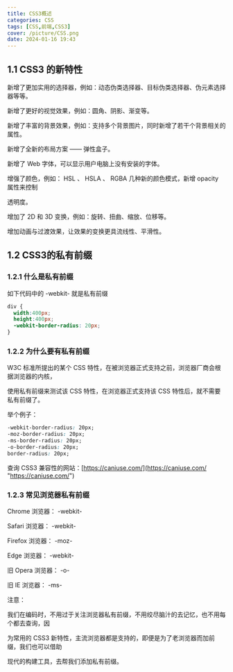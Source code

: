 ```yaml
---
title: CSS3概述
categories: CSS
tags: [CSS,前端,CSS3]
cover: /picture/CSS.png
date: 2024-01-16 19:43
---
```




## 1.1 CSS3 的新特性

新增了更加实用的选择器，例如：动态伪类选择器、目标伪类选择器、伪元素选择器等等。

新增了更好的视觉效果，例如：圆角、阴影、渐变等。

新增了丰富的背景效果，例如：支持多个背景图片，同时新增了若干个背景相关的属性。

新增了全新的布局方案 —— 弹性盒子。

新增了 Web 字体，可以显示用户电脑上没有安装的字体。

增强了颜色，例如： HSL 、 HSLA 、 RGBA 几种新的颜色模式，新增 opacity 属性来控制

透明度。

增加了 2D 和 3D 变换，例如：旋转、扭曲、缩放、位移等。

增加动画与过渡效果，让效果的变换更具流线性、平滑性。

## 1.2 CSS3的私有前缀

### 1.2.1 什么是私有前缀

如下代码中的 -webkit- 就是私有前缀

```css
div {
  width:400px;
  height:400px;
  -webkit-border-radius: 20px;
}
```

### 1.2.2 为什么要有私有前缀

W3C 标准所提出的某个 CSS 特性，在被浏览器正式支持之前，浏览器厂商会根据浏览器的内核，

使用私有前缀来测试该 CSS 特性，在浏览器正式支持该 CSS 特性后，就不需要私有前缀了。

举个例子：

```css
-webkit-border-radius: 20px;
-moz-border-radius: 20px;
-ms-border-radius: 20px;
-o-border-radius: 20px;
border-radius: 20px;
```

查询 CSS3 兼容性的网站：[https://caniuse.com/](https://caniuse.com/ "https://caniuse.com/")

### 1.2.3 常见浏览器私有前缀

Chrome 浏览器： -webkit-

Safari 浏览器： -webkit-

Firefox 浏览器： -moz-

Edge 浏览器： -webkit-

旧 Opera 浏览器： -o-

旧 IE 浏览器： -ms-

注意：

我们在编码时，不用过于关注浏览器私有前缀，不用绞尽脑汁的去记忆，也不用每个都去查询，因

为常用的 CSS3 新特性，主流浏览器都是支持的，即便是为了老浏览器而加前缀，我们也可以借助

现代的构建工具，去帮我们添加私有前缀。
